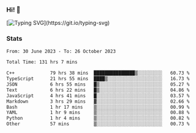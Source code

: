 ### Hi!  👋

[![Typing SVG](https://readme-typing-svg.herokuapp.com?font=Fira+Code&pause=1000&width=435&lines=Hello!+I'm+Texiwustion.)](https://git.io/typing-svg)

### Stats

<!--START_SECTION:waka-->

```txt
From: 30 June 2023 - To: 26 October 2023

Total Time: 131 hrs 7 mins

C++             79 hrs 38 mins  ███████████████▒░░░░░░░░░   60.73 %
TypeScript      21 hrs 55 mins  ████▒░░░░░░░░░░░░░░░░░░░░   16.73 %
JSON            6 hrs 55 mins   █▒░░░░░░░░░░░░░░░░░░░░░░░   05.27 %
Text            6 hrs 22 mins   █▒░░░░░░░░░░░░░░░░░░░░░░░   04.86 %
JavaScript      4 hrs 41 mins   █░░░░░░░░░░░░░░░░░░░░░░░░   03.57 %
Markdown        3 hrs 29 mins   ▓░░░░░░░░░░░░░░░░░░░░░░░░   02.66 %
Bash            1 hr 17 mins    ▒░░░░░░░░░░░░░░░░░░░░░░░░   00.99 %
YAML            1 hr 9 mins     ▒░░░░░░░░░░░░░░░░░░░░░░░░   00.88 %
Python          1 hr 4 mins     ▒░░░░░░░░░░░░░░░░░░░░░░░░   00.82 %
Other           57 mins         ▒░░░░░░░░░░░░░░░░░░░░░░░░   00.73 %
```

<!--END_SECTION:waka-->
